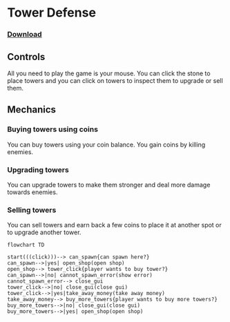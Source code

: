 # Tower Defense

### [Download](https://github.com/DutchMTC/Tower-Defense/releases/tag/Release)

## Controls
All you need to play the game is your mouse.
You can click the stone to place towers and you can click on towers to inspect them to upgrade or sell them.

## Mechanics
### Buying towers using coins
You can buy towers using your coin balance. You gain coins by killing enemies.

### Upgrading towers
You can upgrade towers to make them stronger and deal more damage towards enemies.

### Selling towers
You can sell towers and earn back a few coins to place it at another spot or to upgrade another tower.

```mermaid
flowchart TD

start(((click)))--> can_spawn{can spawn here?}
can_spawn-->|yes| open_shop(open shop)
open_shop--> tower_click{player wants to buy tower?}
can_spawn-->|no| cannot_spawn_error(show error)
cannot_spawn_error--> close_gui
tower_click-->|no| close_gui(close gui)
tower_click-->|yes|take_away_money(take away money)
take_away_money--> buy_more_towers{player wants to buy more towers?}
buy_more_towers-->|no| close_gui(close gui)
buy_more_towers-->|yes| open_shop(open shop)
```
